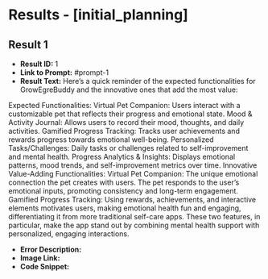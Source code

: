# Results - [initial_planning]

## Result 1
* **Result ID:** 1
* **Link to Prompt:** #prompt-1
* **Result Text:** Here’s a quick reminder of the expected functionalities for GrowEgreBuddy and the innovative ones that add the most value:

Expected Functionalities:
Virtual Pet Companion: Users interact with a customizable pet that reflects their progress and emotional state.
Mood & Activity Journal: Allows users to record their mood, thoughts, and daily activities.
Gamified Progress Tracking: Tracks user achievements and rewards progress towards emotional well-being.
Personalized Tasks/Challenges: Daily tasks or challenges related to self-improvement and mental health.
Progress Analytics & Insights: Displays emotional patterns, mood trends, and self-improvement metrics over time.
Innovative Value-Adding Functionalities:
Virtual Pet Companion:
The unique emotional connection the pet creates with users. The pet responds to the user’s emotional inputs, promoting consistency and long-term engagement.
Gamified Progress Tracking:
Using rewards, achievements, and interactive elements motivates users, making emotional health fun and engaging, differentiating it from more traditional self-care apps.
These two features, in particular, make the app stand out by combining mental health support with personalized, engaging interactions.
* **Error Description:** 
* **Image Link:** 
* **Code Snippet:** 

